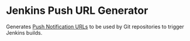 # Jenkins Push URL Generator

Generates [Push Notification URLs](https://wiki.jenkins.io/display/JENKINS/Git+Plugin) to be used by Git repositories to trigger Jenkins builds.

